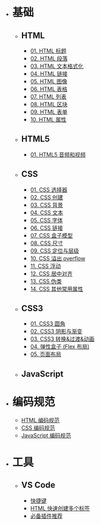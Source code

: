 <!--
 * @Author: shenxh
 * @Date: 2021-12-15 17:14:29
 * @LastEditors: shenxh
 * @LastEditTime: 2021-12-16 13:44:51
 * @Description: 目录
-->

- # 基础
  - ## HTML
    - [01. HTML 标题](./基础/HTML/01.%20HTML%20标题/README.md)
    - [02. HTML 段落](./基础/HTML/02.%20HTML%20段落/README.md)
    - [03. HTML 文本格式化](./基础/HTML/03.%20HTML%20文本格式化/README.md)
    - [04. HTML 链接](./基础/HTML/04.%20HTML%20链接/README.md)
    - [05. HTML 图像](./基础/HTML/05.%20HTML%20图像/README.md)
    - [06. HTML 表格](./基础/HTML/06.%20HTML%20表格/README.md)
    - [07. HTML 列表](./基础/HTML/07.%20HTML%20列表/README.md)
    - [08. HTML 区块](./基础/HTML/08.%20HTML%20区块/README.md)
    - [09. HTML 表单](./基础/HTML/09.%20HTML%20表单/README.md)
    - [10. HTML 属性](./基础/HTML/10.%20HTML%20属性/README.md)
  - ## HTML5
    - [01. HTML5 音频和视频](./基础/HTML5/01.%20HTML5%20音频和视频/README.md)
  - ## CSS
    - [01. CSS 选择器](./基础/CSS/01.%20CSS%20选择器/README.md)
    - [02. CSS 创建](./基础/CSS/02.%20CSS%20创建/README.md)
    - [03. CSS 背景](./基础/CSS/03.%20CSS%20背景/README.md)
    - [04. CSS 文本](./基础/CSS/04.%20CSS%20文本/README.md)
    - [05. CSS 字体](./基础/CSS/05.%20CSS%20字体/README.md)
    - [06. CSS 链接](./基础/CSS/06.%20CSS%20链接/README.md)
    - [07. CSS 盒子模型](./基础/CSS/07.%20CSS%20盒子模型/README.md)
    - [08. CSS 尺寸](./基础/CSS/08.%20CSS%20尺寸/README.md)
    - [09. CSS 定位与层级](./基础/CSS/09.%20CSS%20定位与层级/README.md)
    - [10. CSS 溢出 overflow](./基础/CSS/10.%20CSS%20溢出%20overflow/README.md)
    - [11. CSS 浮动](./基础/CSS/11.%20CSS%20浮动/README.md)
    - [12. CSS 居中对齐](./基础/CSS/12.%20CSS%20居中对齐/README.md)
    - [13. CSS 伪类](./基础/CSS/13.%20CSS%20伪类/README.md)
    - [14. CSS 其他常用属性](./基础/CSS/14.%20CSS%20其他常用属性/README.md)
  - ## CSS3
    - [01. CSS3 圆角](./基础/CSS3/01.%20CSS3%20圆角/README.md)
    - [02. CSS3 阴影与渐变](./基础/CSS3/02.%20CSS3%20阴影与渐变/README.md)
    - [03. CSS3 转换&过渡&动画](./基础/CSS3/03.%20CSS3%20转换&过渡&动画/README.md)
    - [04. 弹性盒子 (Flex 布局)](./基础/CSS3/04.%20弹性盒子%20(Flex%20布局)/README.md)
    - [05. 页面布局](./基础/CSS3/05.%20页面布局/README.md)
  - ## JavaScript
- # 编码规范
  - [HTML 编码规范](./编码规范/HTML%20编码规范/README.md)
  - [CSS 编码规范](./编码规范/CSS%20编码规范/README.md)
  - [JavaScript 编码规范](./编码规范/JavaScript%20编码规范/README.md)
- # 工具
  - ## VS Code
    - [快捷键](./工具/VS%20Code/../VS%20Code/快捷键/README.md)
    - [HTML 快速创建多个标签](./工具/VS%20Code/HTML%20快速创建多个标签/README.md)
    - [必备插件推荐](./工具/VS%20Code/必备插件推荐/README.md)